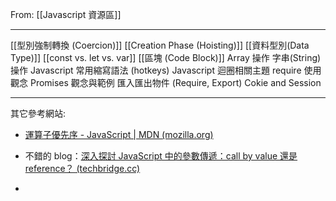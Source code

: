 From:  [[Javascript 資源區]]

---

[[型別強制轉換 (Coercion)]]
[[Creation Phase (Hoisting)]]
[[資料型別(Data Type)]]
[[const vs. let vs. var]]
[[區塊 (Code Block)]]
Array 操作
字串(String) 操作
Javascript 常用縮寫語法 (hotkeys)
Javascript 迴圈相關主題
require 使用觀念
Promises 觀念與範例
匯入匯出物件 (Require, Export)
Cokie and Session


---

其它參考網站:

-   [運算子優先序 - JavaScript | MDN (mozilla.org)](https://developer.mozilla.org/zh-TW/docs/Web/JavaScript/Reference/Operators/Operator_Precedence)
    
-   不錯的 blog：[深入探討 JavaScript 中的參數傳遞：call by value 還是 reference？ (techbridge.cc)](https://blog.techbridge.cc/2018/06/23/javascript-call-by-value-or-reference/)
    
-